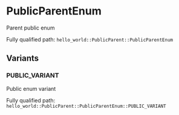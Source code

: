 # PublicParentEnum

Parent public enum


Fully qualified path: `hello_world::PublicParent::PublicParentEnum`

## Variants

### PUBLIC_VARIANT

Public enum variant

Fully qualified path: `hello_world::PublicParent::PublicParentEnum::PUBLIC_VARIANT`



